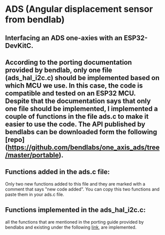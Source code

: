 # ADS (Angular displacement sensor from bendlab)
Interfacing an ADS one-axies with an ESP32-DevKitC.
---
According to the porting documentation provided by bendlab, only one file (ads_hal_i2c.c) should be implemented based on which MCU we use.
In this case, the code is compatible and tested on an ESP32 MCU.
Despite that the documentation says that only one file should be implemented, I implemented a couple of functions in the file ads.c to make it easier to use the code.
The API published by bendlabs can be downloaded form the following [repo] (https://github.com/bendlabs/one_axis_ads/tree/master/portable).
---
## Functions added in the ads.c file:
Only two new functions added to this file and they are marked with a comment that says "new code added". You can copy this two functions and paste them in your ads.c file.
## Functions implemented in the ads_hal_i2c.c:
all the functions that are mentioned in the porting guide provided by bendlabs and existing under the following [link](https://github.com/bendlabs/one_axis_ads/tree/master/documentation), are implemented.


